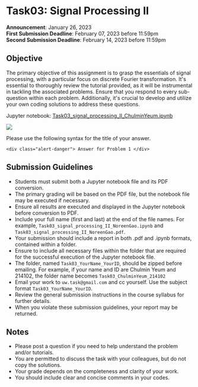 # Task03: Signal Processing II

**Announcement**: January 26, 2023        
**First Submission Deadline**: February 07, 2023 before 11:59pm  
**Second Submission Deadline**: February 14, 2023 before 11:59pm       

## Objective

The primary objective of this assignment is to grasp the essentials of signal processing, with a particular focus on discrete Fourier transformation. It's essential to thoroughly review the tutorial provided, as it will be instrumental in tackling the associated problems. Ensure that you respond to every sub-question within each problem. Additionally, it's crucial to develop and utilize your own coding solutions to address these questions.

Jupyter notebook: [Task03_signal_processing_II_ChulminYeum.ipynb](Task03_signal_processing_II_ChulminYeum.ipynb)


![](img/how_to_write_your_answer.png)

Please use the following syntax for the title of your answer.

``<div class="alert-danger"> Answer for Problem 1 </div>``

## Submission Guidelines
* Students must submit both a Jupyter notebook file and its PDF conversion.
* The primary grading will be based on the PDF file, but the notebook file may be executed if necessary.
* Ensure all results are executed and displayed in the Jupyter notebook before conversion to PDF. 
* Include your full name (first and last) at the end of the file names. For example, `Task03_signal_processing_II_NoreenGao.ipynb` and `Task03_signal_processing_II_NoreenGao.pdf`.
* Your submission should include a report in both .pdf and .ipynb formats, contained within a folder. 
* Ensure to include all necessary files within the folder that are required for the successful execution of the Jupyter notebook file.
* The folder, named `Task03_YourName_YourID`, should be zipped before emailing. For example, if your name and ID are Chulmin Yeum and 214102, the folder name becomes `Task03_ChulminYeum_214102`
* Email your work to `uw.task@gmail.com` and cc yourself. Use the subject format `Task03_YourName_YourID`.
* Review the general submission instructions in the course syllabus for further details.
* When you violate these submission guidelines, your report may be returned. 


## Notes
* Please post a question if you need to help understand the problem and/or tutorials. 
* You are permitted to discuss the task with your colleagues, but do not copy the solutions.     
* Your grade depends on the completeness and clarity of your work.  
* You should include clear and concise comments in your codes.  